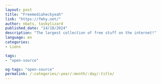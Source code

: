 ```yaml
---
layout: post
title: "Freemediaheckyeah"
link: "https://fmhy.net/"
author: nbats, taskylizard
published_date: "14/10/2024"
description: "The largest collection of free stuff on the internet!"
language: en
categories:
- Liens

tags:
- "open-source"

og-tags: "open-source"
permalink: /:categories/:year/:month/:day/:title/
---
```

